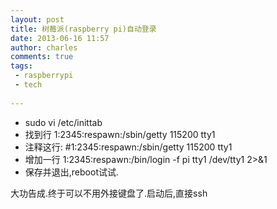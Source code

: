 ```yaml
---
layout: post
title: 树莓派(raspberry pi)自动登录
date: 2013-06-16 11:57
author: charles
comments: true
tags:
 - raspberrypi
 - tech
 
---
```

<ul>
	<li>sudo vi /etc/inittab</li>
	<li>找到行 1:2345:respawn:/sbin/getty 115200 tty1</li>
	<li>注释这行: #1:2345:respawn:/sbin/getty 115200 tty1</li>
	<li>增加一行 1:2345:respawn:/bin/login -f pi tty1 /dev/tty1 2&gt;&amp;1</li>
	<li>保存并退出,reboot试试.</li>
</ul>
大功告成.终于可以不用外接键盘了.启动后,直接ssh
